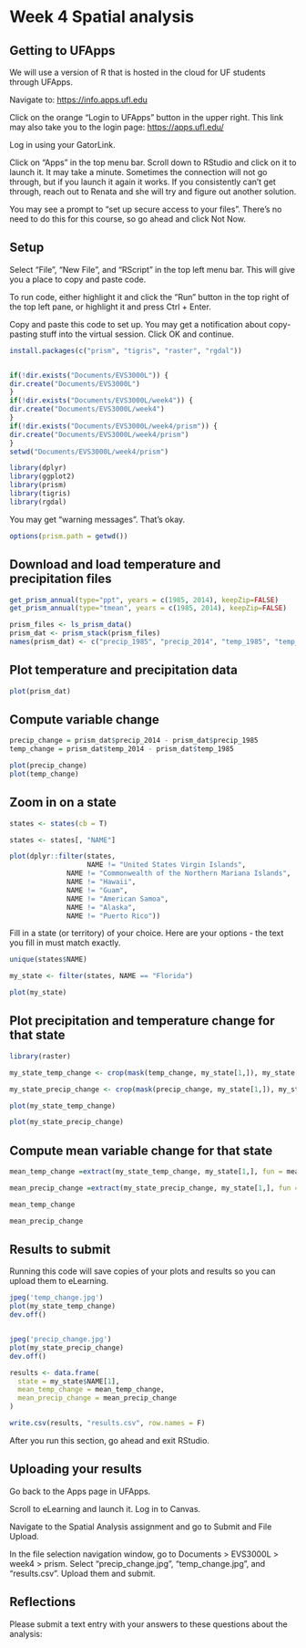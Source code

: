 Week 4 Spatial analysis
================

## Getting to UFApps

We will use a version of R that is hosted in the cloud for UF students
through UFApps.

Navigate to: <https://info.apps.ufl.edu>

Click on the orange “Login to UFApps” button in the upper right. This
link may also take you to the login page: <https://apps.ufl.edu/>

Log in using your GatorLink.

Click on “Apps” in the top menu bar. Scroll down to RStudio and click on
it to launch it. It may take a minute. Sometimes the connection will not
go through, but if you launch it again it works. If you consistently
can’t get through, reach out to Renata and she will try and figure out
another solution.

You may see a prompt to “set up secure access to your files”. There’s no
need to do this for this course, so go ahead and click Not Now.

## Setup

Select “File”, “New File”, and “RScript” in the top left menu bar. This
will give you a place to copy and paste code.

To run code, either highlight it and click the “Run” button in the top
right of the top left pane, or highlight it and press Ctrl + Enter.

Copy and paste this code to set up. You may get a notification about
copy-pasting stuff into the virtual session. Click OK and continue.

``` r
install.packages(c("prism", "tigris", "raster", "rgdal"))


if(!dir.exists("Documents/EVS3000L")) {
dir.create("Documents/EVS3000L")
}
if(!dir.exists("Documents/EVS3000L/week4")) {
dir.create("Documents/EVS3000L/week4")
}
if(!dir.exists("Documents/EVS3000L/week4/prism")) {
dir.create("Documents/EVS3000L/week4/prism")
}
setwd("Documents/EVS3000L/week4/prism")
```

``` r
library(dplyr)
library(ggplot2)
library(prism)
library(tigris)
library(rgdal)
```

You may get “warning messages”. That’s okay.

``` r
options(prism.path = getwd())
```

## Download and load temperature and precipitation files

``` r
get_prism_annual(type="ppt", years = c(1985, 2014), keepZip=FALSE)
get_prism_annual(type="tmean", years = c(1985, 2014), keepZip=FALSE)
```

``` r
prism_files <- ls_prism_data()
prism_dat <- prism_stack(prism_files)
names(prism_dat) <- c("precip_1985", "precip_2014", "temp_1985", "temp_2014")
```

## Plot temperature and precipitation data

``` r
plot(prism_dat)
```

## Compute variable change

``` r
precip_change = prism_dat$precip_2014 - prism_dat$precip_1985
temp_change = prism_dat$temp_2014 - prism_dat$temp_1985

plot(precip_change)
plot(temp_change)
```

## Zoom in on a state

``` r
states <- states(cb = T)

states <- states[, "NAME"]
```

``` r
plot(dplyr::filter(states,
                   NAME != "United States Virgin Islands",
              NAME != "Commonwealth of the Northern Mariana Islands",
              NAME != "Hawaii",
              NAME != "Guam",
              NAME != "American Samoa",
              NAME != "Alaska",
              NAME != "Puerto Rico"))
```

Fill in a state (or territory) of your choice. Here are your options -
the text you fill in must match exactly.

``` r
unique(states$NAME)
```

``` r
my_state <- filter(states, NAME == "Florida")

plot(my_state)
```

## Plot precipitation and temperature change for that state

``` r
library(raster)

my_state_temp_change <- crop(mask(temp_change, my_state[1,]), my_state[1,])

my_state_precip_change <- crop(mask(precip_change, my_state[1,]), my_state[1,])

plot(my_state_temp_change)

plot(my_state_precip_change)
```

## Compute mean variable change for that state

``` r
mean_temp_change =extract(my_state_temp_change, my_state[1,], fun = mean, na.rm = T)

mean_precip_change =extract(my_state_precip_change, my_state[1,], fun = mean, na.rm = T)

mean_temp_change

mean_precip_change
```

## Results to submit

Running this code will save copies of your plots and results so you can
upload them to eLearning.

``` r
jpeg('temp_change.jpg')
plot(my_state_temp_change)
dev.off()


jpeg('precip_change.jpg')
plot(my_state_precip_change)
dev.off()

results <- data.frame(
  state = my_state$NAME[1],
  mean_temp_change = mean_temp_change,
  mean_precip_change = mean_precip_change
)

write.csv(results, "results.csv", row.names = F)
```

After you run this section, go ahead and exit RStudio.

## Uploading your results

Go back to the Apps page in UFApps.

Scroll to eLearning and launch it. Log in to Canvas.

Navigate to the Spatial Analysis assignment and go to Submit and File
Upload.

In the file selection navigation window, go to Documents \> EVS3000L \>
week4 \> prism. Select “precip\_change.jpg”, “temp\_change.jpg”, and
“results.csv”. Upload them and submit.

## Reflections

Please submit a text entry with your answers to these questions about
the analysis:
